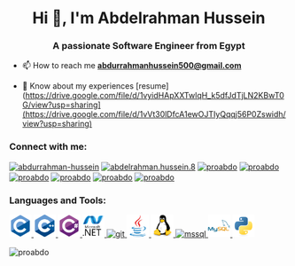 <h1 align="center">Hi 👋, I'm Abdelrahman Hussein</h1>
<h3 align="center">A passionate Software Engineer from Egypt</h3>

- 📫 How to reach me **abdurrahmanhussein500@gmail.com**

- 📄 Know about my experiences [resume](https://drive.google.com/file/d/1vyidHApXXTwlqH_k5dfJdTjLN2KBwT0G/view?usp=sharing](https://drive.google.com/file/d/1vVt30lDfcA1ewOJTIyQqqj56P0Zswidh/view?usp=sharing)

<h3 align="left">Connect with me:</h3>
<p align="left">
<a href="https://linkedin.com/in/abdurrahman-hussein" target="blank"><img align="center" src="https://raw.githubusercontent.com/rahuldkjain/github-profile-readme-generator/master/src/images/icons/Social/linked-in-alt.svg" alt="abdurrahman-hussein" height="30" width="40" /></a>
<a href="https://fb.com/abdelrahman.hussein.8" target="blank"><img align="center" src="https://raw.githubusercontent.com/rahuldkjain/github-profile-readme-generator/master/src/images/icons/Social/facebook.svg" alt="abdelrahman.hussein.8" height="30" width="40" /></a>
<a href="https://www.codechef.com/users/proabdo" target="blank"><img align="center" src="https://cdn.jsdelivr.net/npm/simple-icons@3.1.0/icons/codechef.svg" alt="proabdo" height="30" width="40" /></a>
<a href="https://www.hackerrank.com/proabdo" target="blank"><img align="center" src="https://raw.githubusercontent.com/rahuldkjain/github-profile-readme-generator/master/src/images/icons/Social/hackerrank.svg" alt="proabdo" height="30" width="40" /></a>
<a href="https://codeforces.com/profile/proabdo" target="blank"><img align="center" src="https://raw.githubusercontent.com/rahuldkjain/github-profile-readme-generator/master/src/images/icons/Social/codeforces.svg" alt="proabdo" height="30" width="40" /></a>
<a href="https://www.leetcode.com/proabdo" target="blank"><img align="center" src="https://raw.githubusercontent.com/rahuldkjain/github-profile-readme-generator/master/src/images/icons/Social/leet-code.svg" alt="proabdo" height="30" width="40" /></a>
<a href="https://www.hackerearth.com/proabdo" target="blank"><img align="center" src="https://raw.githubusercontent.com/rahuldkjain/github-profile-readme-generator/master/src/images/icons/Social/hackerearth.svg" alt="proabdo" height="30" width="40" /></a>
<a href="https://www.topcoder.com/members/proabdo" target="blank"><img align="center" src="https://raw.githubusercontent.com/rahuldkjain/github-profile-readme-generator/master/src/images/icons/Social/topcoder.svg" alt="proabdo" height="30" width="40" /></a>
</p>

<h3 align="left">Languages and Tools:</h3>
<p align="left"> <a href="https://www.cprogramming.com/" target="_blank" rel="noreferrer"> <img src="https://raw.githubusercontent.com/devicons/devicon/master/icons/c/c-original.svg" alt="c" width="40" height="40"/> </a> <a href="https://www.w3schools.com/cpp/" target="_blank" rel="noreferrer"> <img src="https://raw.githubusercontent.com/devicons/devicon/master/icons/cplusplus/cplusplus-original.svg" alt="cplusplus" width="40" height="40"/> </a> <a href="https://www.w3schools.com/cs/" target="_blank" rel="noreferrer"> <img src="https://raw.githubusercontent.com/devicons/devicon/master/icons/csharp/csharp-original.svg" alt="csharp" width="40" height="40"/> </a> <a href="https://dotnet.microsoft.com/" target="_blank" rel="noreferrer"> <img src="https://raw.githubusercontent.com/devicons/devicon/master/icons/dot-net/dot-net-original-wordmark.svg" alt="dotnet" width="40" height="40"/> </a> <a href="https://git-scm.com/" target="_blank" rel="noreferrer"> <img src="https://www.vectorlogo.zone/logos/git-scm/git-scm-icon.svg" alt="git" width="40" height="40"/> </a> <a href="https://www.java.com" target="_blank" rel="noreferrer"> <img src="https://raw.githubusercontent.com/devicons/devicon/master/icons/java/java-original.svg" alt="java" width="40" height="40"/> </a> <a href="https://www.linux.org/" target="_blank" rel="noreferrer"> <img src="https://raw.githubusercontent.com/devicons/devicon/master/icons/linux/linux-original.svg" alt="linux" width="40" height="40"/> </a> <a href="https://www.microsoft.com/en-us/sql-server" target="_blank" rel="noreferrer"> <img src="https://www.svgrepo.com/show/303229/microsoft-sql-server-logo.svg" alt="mssql" width="40" height="40"/> </a> <a href="https://www.mysql.com/" target="_blank" rel="noreferrer"> <img src="https://raw.githubusercontent.com/devicons/devicon/master/icons/mysql/mysql-original-wordmark.svg" alt="mysql" width="40" height="40"/> </a> <a href="https://www.python.org" target="_blank" rel="noreferrer"> <img src="https://raw.githubusercontent.com/devicons/devicon/master/icons/python/python-original.svg" alt="python" width="40" height="40"/> </a> </p>

<p><img align="center" src="https://github-readme-stats.vercel.app/api/top-langs?username=proabdo&show_icons=true&locale=en&layout=compact" alt="proabdo" /></p>
